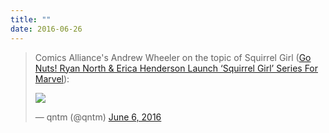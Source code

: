 ```yaml
---
title: ""
date: 2016-06-26
---
```

<blockquote class="twitter-tweet" data-dnt="true"><p lang="en" dir="ltr">Comics Alliance&#39;s Andrew Wheeler on the topic of Squirrel Girl (<a href="https://comicsalliance.com/ryan-north-erica-henderson-squirrel-girlmarvel/">Go Nuts! Ryan North & Erica Henderson Launch ‘Squirrel Girl’ Series For Marvel</a>):</p>

![](https://pic.twitter.com/uHjxY9rmOy)

&mdash; qntm (@qntm) <a href="https://twitter.com/qntm/status/739879383721234432">June 6, 2016</a></blockquote>
